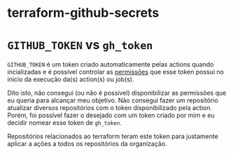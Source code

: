 # terraform-github-secrets

# `GITHUB_TOKEN` vs `gh_token`
`GITHUB_TOKEN` é um token criado automaticamente pelas actions quando incializadas e é possível controlar as [permissões](https://docs.github.com/en/actions/learn-github-actions/finding-and-customizing-actions) que esse token possui no inicio da execução da(s) action(s) ou job(s).  

Dito isto, não consegui (ou não é possível) disponibilizar as permissões que eu queria para alcançar meu objetivo. Não consegui fazer um repositório atualizar diversos repositórios com o token disponibilizado pela action. Porém, foi possível fazer o desejado com um token criado por mim e eu decidir nomear esse token de `gh_token`.  

Repositórios relacionados ao terraform teram este token para justamente aplicar a ações a todos os repositórios da organização.  